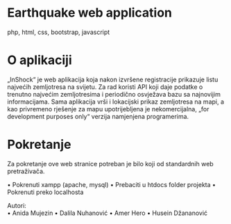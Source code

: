 # Earthquake web application
  php, html, css, bootstrap, javascript

# O aplikaciji
„InShock“ je web aplikacija koja nakon izvršene registracije prikazuje listu najvećih zemljotresa na svijetu. Za rad koristi API koji daje podatke o trenutno najvećim zemljotresima i periodično osvježava bazu sa najnovijim informacijama. Sama aplikacija vrši i lokacijski prikaz zemljotresa na mapi, a kao privremeno rješenje za mapu upotrijebljena je nekomercijalna, „for development purposes only“  verzija namjenjena programerima. 

# Pokretanje

Za pokretanje ove web stranice potreban je bilo koji od standardnih web pretraživača.

•	Pokrenuti xampp (apache, mysql)
•	Prebaciti u htdocs folder projekta
•	Pokrenuti preko localhosta




Autori:	 
•	Anida Mujezin
•	Dalila Nuhanović
•	Amer Hero
•	Husein Džananović

